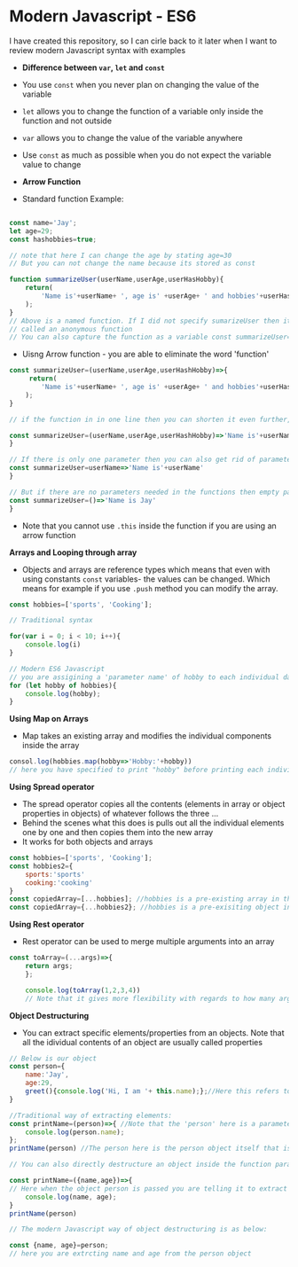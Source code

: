 # Modern Javascript - ES6

I have created this repository, so I can cirle back to it later when I want to review modern Javascript syntax with examples

- **Difference between `var`, `let` and `const`**

- You use `const` when you never plan on changing the value of the variable
- `let` allows you to change the function of a variable only inside the function and not outside
- `var` allows you to change the value of the variable anywhere
- Use `const` as much as possible when you do not expect the variable value to change


- **Arrow Function**

- Standard function Example:

```Javascript

const name='Jay';
let age=29;
const hashobbies=true;

// note that here I can change the age by stating age=30
// But you can not change the name because its stored as const

function summarizeUser(userName,userAge,userHasHobby){
    return(
        'Name is'+userName+ ', age is' +userAge+ ' and hobbies'+userHasHobby
    );
}
// Above is a named function. If I did not specify sumarizeUser then it would be
// called an anonymous function
// You can also capture the function as a variable const summarizeUser= anomalous function
```
- Uisng Arrow function - you are able to eliminate the word 'function'

```Javascript
const summarizeUser=(userName,userAge,userHashHobby)=>{
     return(
        'Name is'+userName+ ', age is' +userAge+ ' and hobbies'+userHasHobby
    );
}

// if the function in in one line then you can shorten it even further, getting rid of "{}, "return*

const summarizeUser=(userName,userAge,userHashHobby)=>'Name is'+userName+ ', age is' +userAge+ ' and hobbies'+userHasHobby
}

// If there is only one parameter then you can also get rid of parameter brackets()
const summarizeUser=userName=>'Name is'+userName'
}

// But if there are no parameters needed in the functions then empty paranthesis () should be mentioned
const summarizeUser=()=>'Name is Jay'
}

```
- Note that you cannot use `.this` inside the function if you are using an arrow function

**Arrays and Looping through array**
- Objects and arrays are reference types which means that even with using constants `const` variables- the values can be changed. Which means for example if you use `.push` method you can modify the array.


```Javascript
const hobbies=['sports', 'Cooking'];

// Traditional syntax

for(var i = 0; i < 10; i++){
    console.log(i)
}

// Modern ES6 Javascript
// you are assigining a 'parameter name' of hobby to each individual datapoint in the hobbies array
for (let hobby of hobbies){
    console.log(hobby);
}

```

**Using Map on Arrays**
- Map takes an existing array and modifies the individual components inside the array

```Javascript
consol.log(hobbies.map(hobby=>'Hobby:'+hobby))
// here you have specified to print "hobby" before printing each individual hobby
```

**Using Spread operator**
- The spread operator copies all the contents (elements in array or object properties in objects) of whatever follows the three ...
- Behind the scenes what this does is pulls out all the individual elements one by one and then copies them into the new array
- It works for both objects and arrays

```javascript
const hobbies=['sports', 'Cooking'];
const hobbies2={
    sports:'sports'
    cooking:'cooking'
}
const copiedArray=[...hobbies]; //hobbies is a pre-existing array in this case
const copiedArray={...hobbies2}; //hobbies is a pre-exisiting object in this case
```

**Using Rest operator**
- Rest operator can be used to merge multiple arguments into an array

```javascript
const toArray=(...args)=>{
    return args;
    };

    console.log(toArray(1,2,3,4))
    // Note that it gives more flexibility with regards to how many arguments you want to pass into the array
```

**Object Destructuring**
- You can extract specific elements/properties from an objects. Note that all the idividual contents of an object are usually called properties

```javascript
// Below is our object
const person={
    name:'Jay',
    age:29,
    greet(){console.log('Hi, I am '+ this.name);};//Here this refers to the person object
}

//Traditional way of extracting elements:
const printName=(person)=>{ //Note that the 'person' here is a parameter not the person object
    console.log(person.name);
};
printName(person) //The person here is the person object itself that is being passed as argument for the parameter

// You can also directly destructure an object inside the function paranthesis

const printName=({name,age})=>{ 
// Here when the object person is passed you are telling it to extract only name and age, which will be stored as variables
    console.log(name, age);
}
printName(person)

// The modern Javascript way of object destructuring is as below:

const {name, age}=person;
// here you are extrcting name and age from the person object
```